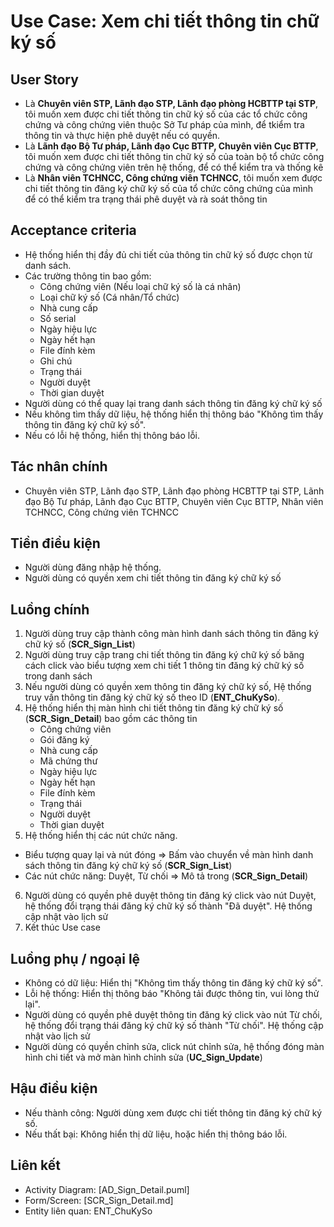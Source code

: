 # Use Case: Xem chi tiết thông tin chữ ký số
## User Story
- Là **Chuyên viên STP, Lãnh đạo STP, Lãnh đạo phòng HCBTTP tại STP**, tôi muốn xem được chi tiết thông tin chữ ký số của các tổ chức công chứng và công chứng viên thuộc Sở Tư pháp của mình, để tkiểm tra thông tin và thực hiện phê duyệt nếu có quyền.
- Là **Lãnh đạo Bộ Tư pháp, Lãnh đạo Cục BTTP, Chuyên viên Cục BTTP**, tôi muốn xem được chi tiết thông tin chữ ký số của toàn bộ tổ chức công chứng và công chứng viên trên hệ thống, để có thể kiểm tra và thống kê
- Là **Nhân viên TCHNCC, Công chứng viên TCHNCC**, tôi muốn xem được chi tiết thông tin đăng ký chữ ký số của tổ chức công chứng của mình để có thể kiểm tra trạng thái phê duyệt và rà soát thông tin

## Acceptance criteria
- Hệ thống hiển thị đầy đủ chi tiết của thông tin chữ ký số được chọn từ danh sách.
- Các trường thông tin bao gồm: 
   - Công chứng viên (Nếu loại chữ ký số là cá nhân)
   - Loại chữ ký số (Cá nhân/Tổ chức)
   - Nhà cung cấp
   - Số serial
   - Ngày hiệu lực
   - Ngày hết hạn 
   - File đính kèm
   - Ghi chú
   - Trạng thái
   - Người duyệt
   - Thời gian duyệt
- Người dùng có thể quay lại trang danh sách thông tin đăng ký chữ ký số
- Nếu không tìm thấy dữ liệu, hệ thống hiển thị thông báo "Không tìm thấy thông tin đăng ký chữ ký số".
- Nếu có lỗi hệ thống, hiển thị thông báo lỗi.  

## Tác nhân chính
- Chuyên viên STP, Lãnh đạo STP, Lãnh đạo phòng HCBTTP tại STP, Lãnh đạo Bộ Tư pháp, Lãnh đạo Cục BTTP, Chuyên viên Cục BTTP, Nhân viên TCHNCC, Công chứng viên TCHNCC

## Tiền điều kiện
- Người dùng đăng nhập hệ thống.
- Người dùng có quyền xem chi tiết thông tin đăng ký chữ ký số

## Luồng chính
1. Người dùng truy cập thành công màn hình danh sách thông tin đăng ký chữ ký số (**SCR_Sign_List**)
2. Người dùng truy cập trang chi tiết thông tin đăng ký chữ ký số băng cách click vào biểu tượng xem chi tiết 1 thông tin đăng ký chữ ký số trong danh sách
3. Nếu người dùng có quyền xem thông tin đăng ký chữ ký số, Hệ thống truy vấn thông tin đăng ký chữ ký số theo ID (**ENT_ChuKySo**).
4. Hệ thống hiển thị màn hình chi tiết thông tin đăng ký chữ ký số (**SCR_Sign_Detail**) bao gồm các thông tin
    - Công chứng viên
   - Gói đăng ký
   - Nhà cung cấp
   - Mã chứng thư
   - Ngày hiệu lực
   - Ngày hết hạn 
   - File đính kèm
   - Trạng thái
   - Người duyệt
   - Thời gian duyệt
5. Hệ thống hiển thị các nút chức năng.
- Biểu tượng quay lại và nút đóng => Bấm vào chuyển về màn hình danh sách thông tin đăng ký chữ ký số (**SCR_Sign_List**)
- Các nút chức năng: Duyệt, Từ chối => Mô tả trong (**SCR_Sign_Detail**)
6. Người dùng có quyền phê duyệt thông tin đăng ký click vào nút Duyệt, hệ thống đổi trạng thái đăng ký chữ ký số thành "Đã duyệt". Hệ thống cập nhật vào lịch sử
7. Kết thúc Use case

## Luồng phụ / ngoại lệ
- Không có dữ liệu: Hiển thị "Không tìm thấy thông tin đăng ký chữ ký số".
- Lỗi hệ thống: Hiển thị thông báo "Không tải được thông tin, vui lòng thử lại".
- Người dùng có quyền phê duyệt thông tin đăng ký click vào nút Từ chối, hệ thống đổi trạng thái đăng ký chữ ký số thành "Từ chối". Hệ thống cập nhật vào lịch sử
- Người dùng có quyền chỉnh sửa, click nút chỉnh sửa, hệ thống đóng màn hình chi tiết và mở màn hình chỉnh sửa (**UC_Sign_Update**)

## Hậu điều kiện
- Nếu thành công: Người dùng xem được chi tiết thông tin đăng ký chữ ký số.
- Nếu thất bại: Không hiển thị dữ liệu, hoặc hiển thị thông báo lỗi.

## Liên kết
- Activity Diagram: [AD_Sign_Detail.puml]
- Form/Screen: [SCR_Sign_Detail.md]
- Entity liên quan: ENT_ChuKySo
